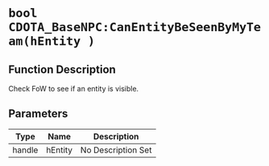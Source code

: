 # `bool CDOTA_BaseNPC:CanEntityBeSeenByMyTeam(hEntity )`
## Function Description
Check FoW to see if an entity is visible.
## Parameters
Type|Name|Description
--|--|--
handle|hEntity|No Description Set
